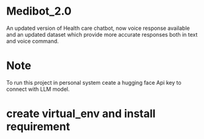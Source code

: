 # Medibot_2.0
An updated version of Health care chatbot, now voice response available and an updated dataset which provide more accurate responses both in text and voice command.
# Note
To run this project in personal system ceate a hugging face Api key to connect with LLM model.
# create virtual_env and install requirement
